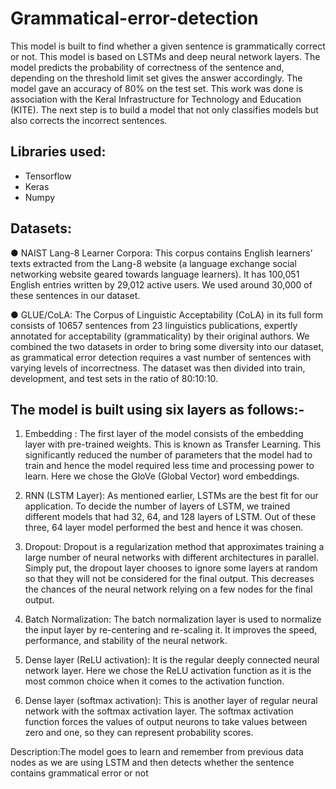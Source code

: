 # Grammatical-error-detection
This model is built to find whether a given sentence is grammatically correct or not. This model is based on LSTMs and deep neural network layers. The model predicts
the probability of correctness of the sentence and, depending on the threshold limit set gives the answer accordingly. The model gave an accuracy of 80% on the test set.
This work was done is association with the Keral Infrastructure for Technology and Education (KITE). The next step is to build a model that not only classifies models but also corrects the incorrect sentences.

## Libraries used:
- Tensorflow
- Keras
- Numpy

## Datasets:

● NAIST Lang-8 Learner Corpora:
This corpus contains English learners’ texts extracted from the Lang-8 website (a
language exchange social networking website geared towards language learners). It has
100,051 English entries written by 29,012 active users. We used around 30,000 of these
sentences in our dataset.

● GLUE/CoLA:
The Corpus of Linguistic Acceptability (CoLA) in its full form consists of 10657
sentences from 23 linguistics publications, expertly annotated for acceptability
(grammaticality) by their original authors.
We combined the two datasets in order to bring some diversity into our dataset, as
grammatical error detection requires a vast number of sentences with varying levels of
incorrectness. The dataset was then divided into train, development, and test sets in the
ratio of 80:10:10.

## The model is built using six layers as follows:-

1. Embedding : The first layer of the model consists of the embedding layer with
pre-trained weights. This is known as Transfer Learning. This significantly reduced the
number of parameters that the model had to train and hence the model required less time
and processing power to learn. Here we chose the GloVe (Global Vector) word
embeddings.

2. RNN (LSTM Layer): As mentioned earlier, LSTMs are the best fit for our application.
To decide the number of layers of LSTM, we trained different models that had 32, 64,
and 128 layers of LSTM. Out of these three, 64 layer model performed the best and hence
it was chosen.

3. Dropout: Dropout is a regularization method that approximates training a large number
of neural networks with different architectures in parallel. Simply put, the dropout layer
chooses to ignore some layers at random so that they will not be considered for the final
output. This decreases the chances of the neural network relying on a few nodes for the
final output.

4. Batch Normalization: The batch normalization layer is used to normalize the input layer
by re-centering and re-scaling it. It improves the speed, performance, and stability of the
neural network.

5. Dense layer (ReLU activation): It is the regular deeply connected neural network layer.
Here we chose the ReLU activation function as it is the most common choice when it
comes to the activation function.

6. Dense layer (softmax activation): This is another layer of regular neural network with
the softmax activation layer. The softmax activation function forces the values of output
neurons to take values between zero and one, so they can represent probability scores.

Description:The model goes to learn and remember from previous data nodes as we are using LSTM
and then detects whether the sentence contains grammatical error or not
